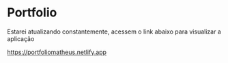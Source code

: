 # Portfolio
<p>Estarei atualizando constantemente, acessem o link abaixo para visualizar a aplicação</p>

https://portfoliomatheus.netlify.app
